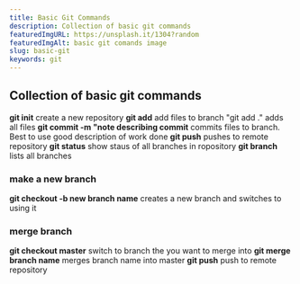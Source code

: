 ```yaml
---
title: Basic Git Commands
description: Collection of basic git commands
featuredImgURL: https://unsplash.it/1304?random
featuredImgAlt: basic git comands image
slug: basic-git
keywords: git
---
```

## Collection of basic git commands


**git init** create a new repository
**git add** add files to branch "git add ." adds all files
**git commit -m "note describing commit** commits files to branch. Best to use good description of work done
**git push** pushes to remote repository
**git status** show staus of all branches in ropository
**git branch** lists all branches

### make a new branch
**git checkout -b new branch name** creates a new branch and switches to using it

### merge branch
**git checkout master** switch to branch the you want to merge into
**git merge branch name** merges branch name into master
**git push** push to remote repository
